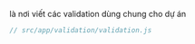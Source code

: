 là nơi viết các validation dùng chung cho dự án

```javascript
// src/app/validation/validation.js
```
